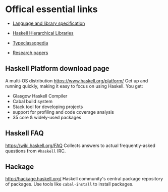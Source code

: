 # Offical essential links

* [Language and library specification](https://wiki.haskell.org/Language_and_library_specification)
* [Haskell Hierarchical Libraries](https://downloads.haskell.org/ghc/latest/docs/html/libraries/index.html)
* [Typeclassopedia](http://www.haskell.org/haskellwiki/Typeclassopedia)

* [Research papers](https://wiki.haskell.org/Research_papers)


## Haskell Platform download page
A multi-OS distribution
https://www.haskell.org/platform/
Get up and running quickly, making it easy to focus on using Haskell. You get:
- Glasgow Haskell Compiler
- Cabal build system
- Stack tool for developing projects
- support for profiling and code coverage analysis
- 35 core & widely-used packages

## Haskell FAQ
https://wiki.haskell.org/FAQ
Collects answers to actual frequently-asked questions from `#haskell` IRC.

## Hackage
http://hackage.haskell.org/
Haskell community's central package repository of packages. Use tools like `cabal-install` to install packages.
